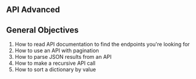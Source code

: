 API Advanced
-------------

General Objectives
------------------
1) How to read API documentation to find the endpoints you're looking for
2) How to use an API with pagination
3) How to parse JSON results from an API
4) How to make a recursive API call
5) How to sort a dictionary by value
